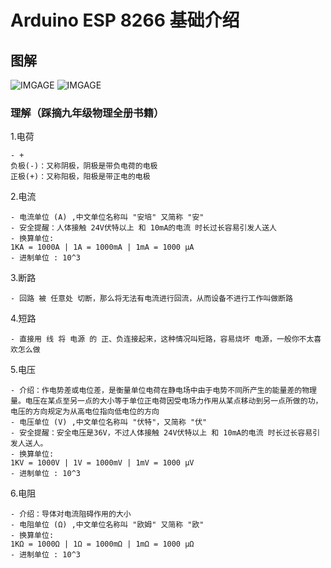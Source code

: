 # Arduino ESP 8266 基础介绍
## 图解
![IMGAGE](./index/202277/1.jpg)
![IMGAGE](./index/202277/2.jpg)

### 理解（踩摘九年级物理全册书籍）
1.电荷
```
- +
负极(-)：又称阴极，阴极是带负电荷的电极
正极(+)：又称阳极，阳极是带正电的电极
```
2.电流
```
- 电流单位 (A) ,中文单位名称叫 "安培" 又简称 "安"
- 安全提醒：人体接触 24V伏特以上 和 10mA的电流 时长过长容易引发人送人
- 换算单位:
1KA = 1000A | 1A = 1000mA | 1mA = 1000 μA
- 进制单位 : 10^3
```
3.断路
```
- 回路 被 任意处 切断，那么将无法有电流进行回流，从而设备不进行工作叫做断路
```
4.短路
```
- 直接用 线 将 电源 的 正、负连接起来，这种情况叫短路，容易烧坏 电源，一般你不太喜欢怎么做
```
5.电压
```
- 介绍：作电势差或电位差，是衡量单位电荷在静电场中由于电势不同所产生的能量差的物理量。电压在某点至另一点的大小等于单位正电荷因受电场力作用从某点移动到另一点所做的功，电压的方向规定为从高电位指向低电位的方向
- 电压单位 (V) ,中文单位名称叫 "伏特"，又简称 "伏"
- 安全提醒：安全电压是36V，不过人体接触 24V伏特以上 和 10mA的电流 时长过长容易引发人送人。
- 换算单位:
1KV = 1000V | 1V = 1000mV | 1mV = 1000 μV
- 进制单位 : 10^3
```
6.电阻
```
- 介绍：导体对电流阻碍作用的大小
- 电阻单位 (Ω) ,中文单位名称叫 "欧姆" 又简称 "欧"
- 换算单位:
1KΩ = 1000Ω | 1Ω = 1000mΩ | 1mΩ = 1000 μΩ
- 进制单位 : 10^3
```